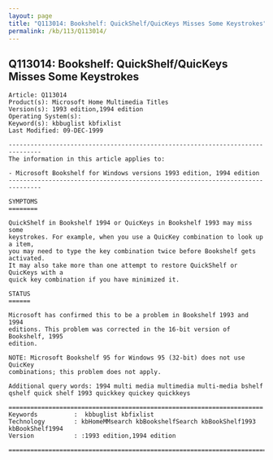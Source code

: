 ```yaml
---
layout: page
title: "Q113014: Bookshelf: QuickShelf/QuicKeys Misses Some Keystrokes"
permalink: /kb/113/Q113014/
---
```


## Q113014: Bookshelf: QuickShelf/QuicKeys Misses Some Keystrokes

	Article: Q113014
	Product(s): Microsoft Home Multimedia Titles
	Version(s): 1993 edition,1994 edition
	Operating System(s): 
	Keyword(s): kbbuglist kbfixlist
	Last Modified: 09-DEC-1999
	
	-------------------------------------------------------------------------------
	The information in this article applies to:
	
	- Microsoft Bookshelf for Windows versions 1993 edition, 1994 edition 
	-------------------------------------------------------------------------------
	
	SYMPTOMS
	========
	
	QuickShelf in Bookshelf 1994 or QuicKeys in Bookshelf 1993 may miss some
	keystrokes. For example, when you use a QuicKey combination to look up a item,
	you may need to type the key combination twice before Bookshelf gets activated.
	It may also take more than one attempt to restore QuickShelf or QuicKeys with a
	quick key combination if you have minimized it.
	
	STATUS
	======
	
	Microsoft has confirmed this to be a problem in Bookshelf 1993 and 1994
	editions. This problem was corrected in the 16-bit version of Bookshelf, 1995
	edition.
	
	NOTE: Microsoft Bookshelf 95 for Windows 95 (32-bit) does not use QuicKey
	combinations; this problem does not apply.
	
	Additional query words: 1994 multi media multimedia multi-media bshelf qshelf quick shelf 1993 quickkey quickey quickkeys
	
	======================================================================
	Keywords          :  kbbuglist kbfixlist
	Technology        : kbHomeMMsearch kbBookshelfSearch kbBookShelf1993 kbBookShelf1994
	Version           : :1993 edition,1994 edition
	
	=============================================================================
	
